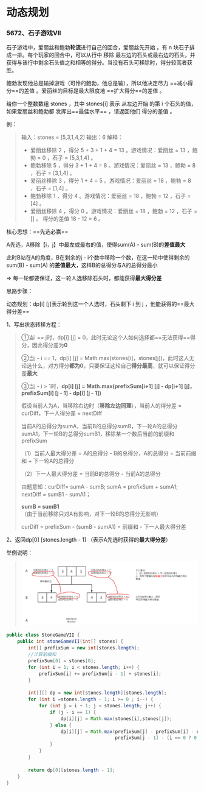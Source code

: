 # 动态规划



### 5672、石子游戏VII

石子游戏中，爱丽丝和鲍勃**轮流**进行自己的回合，爱丽丝先开始 。有 n 块石子排成一排。每个玩家的回合中，可以从行中 移除 最左边的石头或最右边的石头，并获得与该行中剩余石头值之和相等的得分。当没有石头可移除时，得分较高者获胜。

鲍勃发现他总是输掉游戏（可怜的鲍勃，他总是输），所以他决定尽力 ==减小得分==的差值 。爱丽丝的目标是最大限度地 ==扩大得分==的差值 。

给你一个整数数组 stones ，其中 stones[i] 表示 从左边开始 的第 i 个石头的值，如果爱丽丝和鲍勃都 发挥出==最佳水平== ，请返回他们 得分的差值 。

例：

> 输入：stones = [5,3,1,4,2]
> 输出：6
> 解释：
> - 爱丽丝移除 2 ，得分 5 + 3 + 1 + 4 = 13 。游戏情况：爱丽丝 = 13 ，鲍勃 = 0 ，石子 = [5,3,1,4] 。
> - 鲍勃移除 5 ，得分 3 + 1 + 4 = 8 。游戏情况：爱丽丝 = 13 ，鲍勃 = 8 ，石子 = [3,1,4] 。
> - 爱丽丝移除 3 ，得分 1 + 4 = 5 。游戏情况：爱丽丝 = 18 ，鲍勃 = 8 ，石子 = [1,4] 。
> - 鲍勃移除 1 ，得分 4 。游戏情况：爱丽丝 = 18 ，鲍勃 = 12 ，石子 = [4] 。
> - 爱丽丝移除 4 ，得分 0 。游戏情况：爱丽丝 = 18 ，鲍勃 = 12 ，石子 = [] 。
> 得分的差值 18 - 12 = 6 。
>

核心思想：==先选必赢==

A先选，A移除【i，j】中最左或最右的值，使得sum(A) - sum(B)的**差值最大**

此时B站在A的角度，B在剩余的j - i个数中移除一个数，在这一轮中使得剩余的sum(B) - sum(A) 的**差值最大**，这样B的总得分与A的总得分最小

=> 每一轮都要保证，这一轮人选移除石头时，都能获得**最大得分差**

思路步骤：

动态规划：dp[i] [j]表示轮到这一个人选时，石头剩下 i 到 j ，他能获得的==最大得分差== 

1、写出状态转移方程： 

> ①当i == j时，dp[i] [j] = 0，此时无论这个人如何选择都==无法获得==得分，因此得分差为**0**
>
> ②当j - i == 1，dp[i] [j] = Math.max(stones[i]，stones[j])，此时这人无论选什么，对方得分**都为0**，只要保证这轮自己**得分最高**，就可以保证得分差**最大**
>
> ③当j - i > 1时，**dp[i] [j] = Math.max(prefixSum[i+1] [j] - dp[i+1] [j]，prefixSum[i] [j - 1] - dp[i] [j - 1])**
>
> 假设当前人为A，当移除右边时（**移除左边同理**），当前人的得分差 = curDiff，下一人得分差 = nextDiff
>
> 当前A的总得分为sumA，当前B的总得分sumB，下一轮A的总得分sumA1，下一轮B的总得分sumB1，移除某一个数后当前的前缀和prefixSum
>
> （1）当前人最大得分差 = A的总得分 - B的总得分，A的总得分 = 当前前缀和 + 下一轮A的总得分
>
> （2）下一人最大得分差 = 当前B的总得分 - 当前A的总得分
>
> 由题意知：curDiff= sumA - sumB;	sumA  = prefixSum + sumA1;	nextDiff =  sumB1 - sumA1； 
>
> **sumB = sumB1**（由于当前移除只对A有影响，对下一轮B的总得分无影响）
>
> curDiff = prefixSum - (sumB - sumA1) = 前缀和 - 下一人最大得分差

2、返回dp[0] [stones.length - 1] （表示A先选时获得的**最大得分差**）

举例说明：

> ![](./picture/石子游戏VII.png)

```java
public class StoneGameVII {
    public int stoneGameVII(int[] stones) {
        int[] prefixSum = new int[stones.length];
        //计算前缀和
        prefixSum[0] = stones[0];
        for (int i = 1; i < stones.length; i++) {
            prefixSum[i] += prefixSum[i - 1] + stones[i];
        }
        
        int[][] dp = new int[stones.length][stones.length];
        for (int i =stones.length - 1; i >= 0 ; i--) {
            for (int j = i + 1; j < stones.length; j++) {
                if (j - i == 1) {
                    dp[i][j] = Math.max(stones[i],stones[j]);
                } else {
                    dp[i][j] = Math.max(prefixSum[j] - prefixSum[i] - dp[i + 1][j],
                                        prefixSum[j - 1] - (i == 0 ? 0 :prefixSum[i - 1]) - dp[i][j - 1]);
                }
            }
        }

        return dp[0][stones.length - 1];
    }
}
```